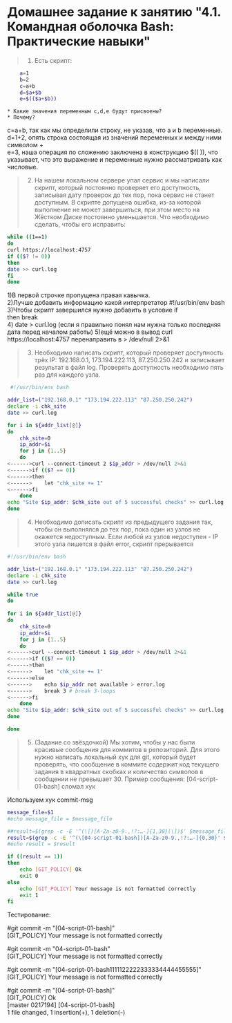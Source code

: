 # Домашнее задание к занятию "4.1. Командная оболочка Bash: Практические навыки"

>1. Есть скрипт:
```bash  
	a=1
	b=2
	c=a+b
	d=$a+$b
	e=$(($a+$b))
```
	
	* Какие значения переменным c,d,e будут присвоены?
	* Почему?


c=a+b, так как мы определили строку, не указав, что a и b переменные.  
d=1+2, опять строка состоящая из значений переменных и между ними символом +  
e=3, наша операция по сложению заключена в конструкцию $(( )), что указывает, что это выражение и переменные нужно рассматривать как числовые.  

	
	

>2. На нашем локальном сервере упал сервис и мы написали скрипт, который постоянно проверяет его доступность, записывая дату проверок до тех пор, пока сервис не станет доступным. В скрипте допущена ошибка, из-за которой выполнение не может завершиться, при этом место на Жёстком Диске постоянно уменьшается. Что необходимо сделать, чтобы его исправить:
  
```bash  
while ((1==1)       
do   
curl https://localhost:4757     
if (($? != 0))    
then   
date >> curl.log  
fi   
done   
``` 
  
	
1)В первой строчке пропущена правая кавычка.    
2)Лучше добавить информацию какой интерпретатор #!/usr/bin/env bash	    
3)Чтобы скрипт завершился нужно добавить в условие if   
then break   
4) date > curl.log   (если я правильно понял нам нужна только последняя дата перед началом работы)
5)ещё можно в вывод curl https://localhost:4757 перенаправить в > /dev/null 2>&1    
	
	
>3. Необходимо написать скрипт, который проверяет доступность трёх IP: 192.168.0.1, 173.194.222.113, 87.250.250.242 и записывает результат в файл log. Проверять доступность необходимо пять раз для каждого узла.


```bash
 #!/usr/bin/env bash  

addr_list=("192.168.0.1" "173.194.222.113" "87.250.250.242") 
declare -i chk_site   
date >> curl.log   

for i in ${addr_list[@]}   
do    
    chk_site=0   
    ip_addr=$i   
    for j in {1..5}  
    do  
<------>curl --connect-timeout 2 $ip_addr > /dev/null 2>&1  
<------>if (($? == 0))  
<------>then  
<------>    let "chk_site += 1"  
<------>fi  
    done  
echo "Site $ip_addr: $chk_site out of 5 successful checks" >> curl.log  
done  
``` 


>4. Необходимо дописать скрипт из предыдущего задания так, чтобы он выполнялся до тех пор, пока один из узлов не окажется недоступным. Если любой из узлов недоступен - IP этого узла пишется в файл error, скрипт прерывается  


```bash
#!/usr/bin/env bash  

addr_list=("192.168.0.1" "173.194.222.113" "87.250.250.242")  
declare -i chk_site  
date >> curl.log  

while true  
do  
  
for i in ${addr_list[@]}  
do  
    chk_site=0  
    ip_addr=$i   
    for j in {1..5} 
    do  
<------>curl --connect-timeout 1 $ip_addr > /dev/null 2>&1  
<------>if (($? == 0))   
<------>then   
<------>    let "chk_site += 1"   
<------>else  
<------>    echo $ip_addr not available > error.log  
<------>    break 3 # break 3-loops  
<------>fi  
    done   
echo "Site $ip_addr: $chk_site out of 5 successful checks" >> curl.log   
done    

done   
``` 



>5. (Задание со звёздочкой) Мы хотим, чтобы у нас были красивые сообщения для коммитов в репозиторий. Для этого нужно написать локальный хук для git, который будет проверять, что сообщение в коммите содержит код текущего задания в квадратных скобках и количество символов в сообщении не превышает 30. Пример сообщения: \[04-script-01-bash\] сломал хук

Используем хук commit-msg  

```bash
message_file=$1  
#echo message_file = $message_file  

##result=$(grep -c -E '^(\[)[A-Za-z0-9.,!?:…-]{1,30}(\])$' $message_file)   
result=$(grep -c -E '^(\[04-script-01-bash])[A-Za-z0-9.,!?:…-]{0,30}' $message_file)   
#echo result = $result   

if ((result == 1))   
then   
    echo [GIT_POLICY] Ok   
    exit 0   
else   
    echo [GIT_POLICY] Your message is not formatted correctly     
    exit 1   
fi   
``` 


Тестирование:  
 
 #git commit -m "\[04-script-01-bash\]"   
[GIT_POLICY] Your message is not formatted correctly   

 #git commit -m "04-script-01-bash"   
[GIT_POLICY] Your message is not formatted correctly   

 #git commit -m "[04-script-01-bash1111122222333334444455555]"   
[GIT_POLICY] Your message is not formatted correctly   

 #git commit -m "[04-script-01-bash]"  
[GIT_POLICY] Ok  
[master 0217194] [04-script-01-bash]  
 1 file changed, 1 insertion(+), 1 deletion(-)   
